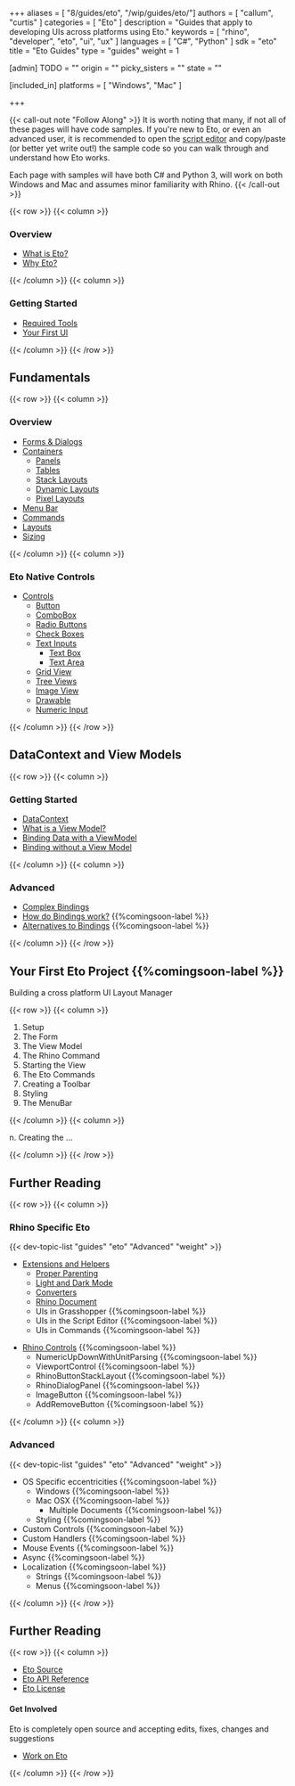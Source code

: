 +++
aliases = [ "8/guides/eto", "/wip/guides/eto/"]
authors = [ "callum", "curtis" ]
categories = [ "Eto" ]
description = "Guides that apply to developing UIs across platforms using Eto."
keywords = [ "rhino", "developer", "eto", "ui", "ux" ]
languages = [ "C#", "Python" ]
sdk = "eto"
title = "Eto Guides"
type = "guides"
weight = 1

[admin]
TODO = ""
origin = ""
picky_sisters = ""
state = ""

[included_in]
platforms = [ "Windows", "Mac" ]

+++

{{< call-out note "Follow Along" >}}
  It is worth noting that many, if not all of these pages will have code samples. If you're new to Eto, or even an advanced user, it is recommended to open the [script editor](http://localhost:1313/en/guides/scripting/scripting-command/#first-script) and copy/paste (or better yet write out!) the sample code so you can walk through and understand how Eto works.

  Each page with samples will have both C# and Python 3, will work on both Windows and Mac and assumes minor familiarity with Rhino.
{{< /call-out >}}

{{< row >}}
{{< column >}}

### Overview

- [What is Eto?](/guides/eto/what-is-eto/)
- [Why Eto?](/guides/eto/why-eto/)
<!-- - [What's New?](/guides/eto/whats-new/) -->

{{< /column >}}
{{< column >}}

### Getting Started

- [Required Tools](/guides/eto/required-tools/)
- [Your First UI](/guides/eto/your-first-ui/)

{{< /column >}}
{{< /row >}}

## Fundamentals

{{< row >}}
{{< column >}}

### Overview 

- [Forms & Dialogs](/guides/eto/forms-and-dialogs)
- [Containers](/guides/eto/containers)
    - [Panels](/guides/eto/containers/panel)
    - [Tables](/guides/eto/containers/tables)
    - [Stack Layouts](/guides/eto/containers/stack-layout)
    - [Dynamic Layouts](/guides/eto/containers/dynamic-layout)
    - [Pixel Layouts](/guides/eto/containers/pixel-layout)
- [Menu Bar](/guides/eto/menu-bar)
  <!-- Ensure to mention advanced menu bars -->
- [Commands](/guides/eto/commands)
  <!-- I think commands are awesome and should be used more  -->
- [Layouts](/guides/eto/layouts)
  <!-- Spacing, Padding all the good stuff  -->
- [Sizing](/guides/eto/sizing)
  <!-- Sizing, automatic, manual etc. -->

{{< /column >}}
{{< column >}}

### Eto Native Controls
<!-- A simple overview of eto native controls, nothing _too_ fancy -->
- [Controls](/guides/controls/)
  - [Button](/guides/eto/controls/button/)
  - [ComboBox](/guides/eto/controls/combobox/)
  - [Radio Buttons](/guides/eto/controls/radiobuttons/)
  - [Check Boxes](/guides/eto/controls/checkboxes/)
  - [Text Inputs](/guides/eto/controls/textinput/)
    - [Text Box](/guides/eto/controls/textinput/box)
    - [Text Area](/guides/eto/controls/textinput/area)
  - [Grid View](/guides/eto/containers/grid-view)
    <!-- Ensuring the data works on these is so annoying. Documenting this will be so helpful -->
  - [Tree Views](/guides/eto/controls/treeviews/)
    <!-- Ensuring the data works on these is so annoying. Documenting this will be so helpful -->
  - [Image View](/guides/eto/controls/imageviews/)
  - [Drawable](/guides/eto/controls//drawable)
    <!-- I think this is worth being a bit more extensive than others -->
  - [Numeric Input](/guides/eto/controls//numericUpDown)

{{< /column >}}
{{< /row >}}

## DataContext and View Models

{{< row >}}
{{< column >}}

### Getting Started
- [DataContext](/guides/eto/view-and-data/data-context/) <!-- Explain how the DataContext trickles downwards! -->
- [What is a View Model?](/guides/etoview-and-data//view-models)
- [Binding Data with a ViewModel](/guides/etoview-and-data//binding)
- [Binding without a View Model](/guides/eto/view-and-data/no-view-model)

{{< /column >}}
{{< column >}}

### Advanced
- [Complex Bindings](/guides/eto/view-and-data/complex-bindings)
  <!-- Things such as Convert, etc. -->
- [How do Bindings work?](/guides/eto/view-and-data/bindings-explained) {{%comingsoon-label %}}
  <!-- Very detailed explination of Bindings -->
  <!-- Why do I need to bind to a property? -->
- [Alternatives to Bindings](/guides/eto/view-and-data/alternatives) {{%comingsoon-label %}}

{{< /column >}}
{{< /row >}}

## Your First Eto Project {{%comingsoon-label %}}

Building a cross platform UI Layout Manager

{{< row >}}
{{< column >}}

1. Setup <!-- Creating the command and the initial space for our project -->
1. The Form <!-- Set up the form -->
1. The View Model <!-- Set up the view model -->
1. The Rhino Command <!-- Set up the command -->
1. Starting the View <!-- Set up the view with a layout -->
1. The Eto Commands <!-- Set up the ui commands -->
1. Creating a Toolbar <!-- Set up the toolbar, buttons with icons etc -->
1. Styling <!-- Set up the styling -->
1. The MenuBar <!-- Set up the MenuBar -->

{{< /column >}}
{{< column >}}

n. Creating the ...

{{< /column >}}
{{< /row >}}

## Further Reading

{{< row >}}
{{< column >}}

### Rhino Specific Eto

{{< dev-topic-list "guides" "eto" "Advanced" "weight" >}}

- [Extensions and Helpers](/guides/eto/rhino-specific)
  - [Proper Parenting](/guides/eto/rhino-specific#showing-a-dialog)
  - [Light and Dark Mode](/guides/eto/rhino-specific#rhinostyle)
  - [Converters](/guides/eto/rhino-specific#converters)
  - [Rhino Document](/guides/eto/rhino-specific#rhino-doc)
  - UIs in Grasshopper {{%comingsoon-label %}}
  - UIs in the Script Editor {{%comingsoon-label %}}
  - UIs in Commands {{%comingsoon-label %}}
<!-- -->
- [Rhino Controls](/guides/eto/rhino-specific/controls) {{%comingsoon-label %}}
  - NumericUpDownWithUnitParsing {{%comingsoon-label %}}
  - ViewportControl {{%comingsoon-label %}}
  - RhinoButtonStackLayout {{%comingsoon-label %}}
  - RhinoDialogPanel {{%comingsoon-label %}}
  - ImageButton {{%comingsoon-label %}}
  - AddRemoveButton {{%comingsoon-label %}}

{{< /column >}}
{{< column >}}

### Advanced

{{< dev-topic-list "guides" "eto" "Advanced" "weight" >}}

- OS Specific eccentricities {{%comingsoon-label %}}
  - Windows {{%comingsoon-label %}}
    <!-- I can't think of any in particular -->
  - Mac OSX {{%comingsoon-label %}}
    - Multiple Documents {{%comingsoon-label %}}
  - Styling {{%comingsoon-label %}}
    <!-- How to create os specific styles  -->
- Custom Controls {{%comingsoon-label %}}
  <!-- Inheriting from and modifying controls -->
- Custom Handlers {{%comingsoon-label %}}
  <!-- Custom platform wrapping stuff -->
- Mouse Events {{%comingsoon-label %}}
  <!-- Maybe even drag/drop? -->
- Async {{%comingsoon-label %}}
  <!-- Line between async and non-async -->
  <!-- async events -->
  <!-- invoke async -->
  <!-- DO NOT FORCE WAIT ASYNC ON NON-ASYNC -->
- Localization {{%comingsoon-label %}}
  - Strings {{%comingsoon-label %}}
  - Menus {{%comingsoon-label %}}
      <!-- bits to know about cross platform -->
      <!-- What is with that & thing -->
      <!-- Windows access keys? -->
      <!-- Ensure to use GET not NEW -->

{{< /column >}}
{{< /row >}}

## Further Reading

{{< row >}}
{{< column >}}

- [Eto Source](https://github.com/picoe/eto)
- [Eto API Reference](http://pages.picoe.ca/docs/api/)
- [Eto License](https://github.com/picoe/eto/LICENSE.md)

<!-- - [How does Eto work?](/guides/eto/eto-explained) {{%comingsoon-label %}} -->
<!-- An explaination of How eto wraps other UIs, mostly for my own benefit -->

#### Get Involved
Eto is completely open source and accepting edits, fixes, changes and suggestions
- [Work on Eto](https://github.com/picoe/eto)

{{< /column >}}
{{< /row >}}
